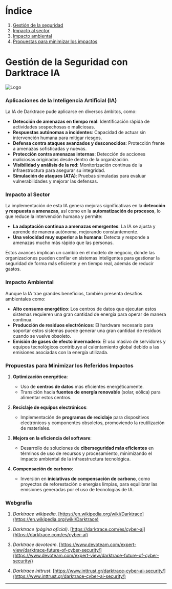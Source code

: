 # Índice

1. [Gestión de la seguridad](#gestión-de-la-seguridad-con-darktrace-ia)
2. [Impacto al sector](#impacto-al-sector)
3. [Impacto ambiental](#impacto-ambiental)
4. [Propuestas para minimizar los impactos](#propuestas-para-minimizar-los-referidos-impactos)

# **Gestión de la Seguridad con Darktrace IA**
   ![Logo](https://media.licdn.com/dms/image/v2/C5612AQGT7o25apKSaQ/article-cover_image-shrink_600_2000/article-cover_image-shrink_600_2000/0/1585896651407?e=2147483647&v=beta&t=DrAO1g6SrQx6frLIvKNrypy5ucn0vykFWg0tB-86VjQ)
### **Aplicaciones de la Inteligencia Artificial (IA)**

La IA de Darktrace pude aplicarse en diversos ámbitos, como:

- **Detección de amenazas en tiempo real**: Identificación rápida de actividades sospechosas o maliciosas.
- **Respuestas autónomas a incidentes**: Capacidad de actuar sin intervención humana para mitigar riesgos.
- **Defensa contra ataques avanzados y desconocidos**: Protección frente a amenazas sofisticadas y nuevas.
- **Protección contra amenazas internas**: Detección de acciones maliciosas originadas desde dentro de la organización.
- **Visibilidad y análisis de la red**: Monitorización continua de la infraestructura para asegurar su integridad.
- **Simulación de ataques (ATA)**: Pruebas simuladas para evaluar vulnerabilidades y mejorar las defensas.

### **Impacto al Sector**

La implementación de esta IA genera mejoras significativas en la **detección y respuesta a amenazas**, así como en la **automatización de procesos**, lo que reduce la intervención humana y permite:

- **La adaptación continua a amenazas emergentes**: La IA se ajusta y aprende de manera autónoma, mejorando constantemente.
- **Una velocidad muy superior a la humana**: Detecta y responde a amenazas mucho más rápido que las personas.
  
Estos avances implican un cambio en el modelo de negocio, donde las organizaciones pueden confiar en sistemas inteligentes para gestionar la seguridad de forma más eficiente y en tiempo real, además de reducir gastos.

### **Impacto Ambiental**

Aunque la IA trae grandes beneficios, también presenta desafíos ambientales como:

- **Alto consumo energético**: Los centros de datos que ejecutan estos sistemas requieren una gran cantidad de energía para operar de manera continua.
- **Producción de residuos electrónicos**: El hardware necesario para soportar estos sistemas puede generar una gran cantidad de residuos cuando se vuelve obsoleto.
- **Emisión de gases de efecto invernadero**: El uso masivo de servidores y equipos tecnológicos contribuye al calentamiento global debido a las emisiones asociadas con la energía utilizada.

### **Propuestas para Minimizar los Referidos Impactos**

1. **Optimización energética**: 
   - Uso de **centros de datos** más eficientes energéticamente.
   - Transición hacia **fuentes de energía renovable** (solar, eólica) para alimentar estos centros.

2. **Reciclaje de equipos electrónicos**: 
   - Implementación de **programas de reciclaje** para dispositivos electrónicos y componentes obsoletos, promoviendo la reutilización de materiales.

3. **Mejora en la eficiencia del software**: 
   - Desarrollo de soluciones de **ciberseguridad más eficientes** en términos de uso de recursos y procesamiento, minimizando el impacto ambiental de la infraestructura tecnológica.

4. **Compensación de carbono**: 
   - Inversión en **iniciativas de compensación de carbono**, como proyectos de reforestación o energías limpias, para equilibrar las emisiones generadas por el uso de tecnologías de IA.

### **Webgrafía**

1.   *Darktrace wikipedia*. [https://en.wikipedia.org/wiki/Darktrace](https://en.wikipedia.org/wiki/Darktrace)

2.   *Darktrace (pàgina oficial)*. [https://darktrace.com/es/cyber-ai](https://darktrace.com/es/cyber-ai)

3.   *Darktrace devoteam*. [https://www.devoteam.com/expert-view/darktrace-future-of-cyber-security/](https://www.devoteam.com/expert-view/darktrace-future-of-cyber-security/)

3.   *Darktrace inttrust*. [https://www.inttrust.gr/darktrace-cyber-ai-security/](https://www.inttrust.gr/darktrace-cyber-ai-security/)

---
